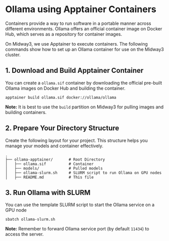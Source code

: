 # Ollama using Apptainer Containers

Containers provide a way to run software in a portable manner across different environments. Ollama offers an official container image on Docker Hub, which serves as a repository for container images.

On Midway3, we use Apptainer to execute containers. The following commands show how to set up an Ollama container for use on the Midway3 cluster.

## 1. Download and Build Apptainer Container 

You can create a `ollama.sif` container by downloading the official pre-built Ollama images on Docker Hub and building the container.

```
apptainer build ollama.sif docker://ollama/ollama
```

**Note:** It is best to use the `build` partition on Midway3 for pulling images and building containers. 

## 2. Prepare Your Directory Structure

Create the following layout for your project. This structure helps you manage your models and container effectively.

```
.
├── ollama-apptainer/       # Root Directory
│   ├── ollama.sif          # Container  
│   ├── models/             # Pulled models
│   ├── ollama-slurm.sh     # SLURM script to run Ollama on GPU nodes
│   ├── README.md           # This file
```

## 3. Run Ollama with SLURM 

You can use the template SLURM script to start the Ollama service on a GPU node

```
sbatch ollama-slurm.sh
```

**Note:** Remember to forward Ollama service port (by default `11434`) to access the server.


